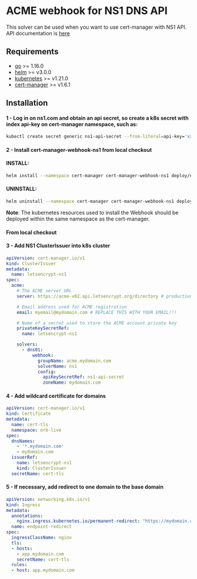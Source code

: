 # ACME webhook for NS1 DNS API

This solver can be used when you want to use cert-manager with NS1 API. API documentation is [here](https://ns1.com/api)

## Requirements
-   [go](https://golang.org/) >= 1.16.0
-   [helm](https://helm.sh/) >= v3.0.0
-   [kubernetes](https://kubernetes.io/) >= v1.21.0
-   [cert-manager](https://cert-manager.io/) >= v1.6.1

## Installation

#### 1 - Log in on ns1.com and obtain an api secret, so create a k8s secret with index api-key on cert-manager namespace, such as:

```bash
kubectl create secret generic ns1-api-secret --from-literal=api-key='xxxxxxx' -n cert-manager
```
#### 2 - Install cert-manager-webhook-ns1 from local checkout
#### INSTALL:
```bash
helm install --namespace cert-manager cert-manager-webhook-ns1 deploy/ns1-webhook/ --set groupName=acme.mydomain.com
```
#### UNINSTALL:
```bash
helm uninstall --namespace cert-manager cert-manager-webhook-ns1 deploy/ns1-webhook/
```

**Note**: The kubernetes resources used to install the Webhook should be deployed within the same namespace as the cert-manager.
#### From local checkout

#### 3 - Add NS1 ClusterIssuer into k8s cluster
```yaml
apiVersion: cert-manager.io/v1
kind: ClusterIssuer
metadata:
  name: letsencrypt-ns1
spec:
  acme:
    # The ACME server URL
    server: https://acme-v02.api.letsencrypt.org/directory # production server, change to staging for tests

    # Email address used for ACME registration
    email: myemail@mydomain.com # REPLACE THIS WITH YOUR EMAIL!!!

    # Name of a secret used to store the ACME account private key
    privateKeySecretRef:
      name: letsencrypt-ns1

    solvers:
      - dns01:
          webhook:            
            groupName: acme.mydomain.com
            solverName: ns1
            config:
              apiKeySecretRef: ns1-api-secret
              zoneName: mydomain.com
```

#### 4 - Add wildcard certificate for domains
```yaml
apiVersion: cert-manager.io/v1
kind: Certificate
metadata:
  name: cert-tls
  namespace: orb-live
spec:
  dnsNames:
    - '*.mydomain.com'
    - mydomain.com
  issuerRef:
    name: letsencrypt-ns1
    kind: ClusterIssuer
  secretName: cert-tls
```

#### 5 - If necessary, add redirect to one domain to the base domain
```yaml
apiVersion: networking.k8s.io/v1
kind: Ingress
metadata:
  annotations:
    nginx.ingress.kubernetes.io/permanent-redirect: "https://mydomain.com/"
  name: endpoint-redirect
spec:
  ingressClassName: nginx
  tls:
  - hosts:
    - app.mydomain.com
    secretName: cert-tls
  rules:
  - host: app.mydomain.com
```

